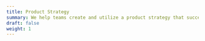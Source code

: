 ```yaml
---
title: Product Strategy
summary: We help teams create and utilize a product strategy that successfully bridges leadership vision with effective implementation. This ensures that effort is aligned with the desired impact, and that priorities and constraints across all functional teams inform milestones over time. 
draft: false
weight: 1
---
```


